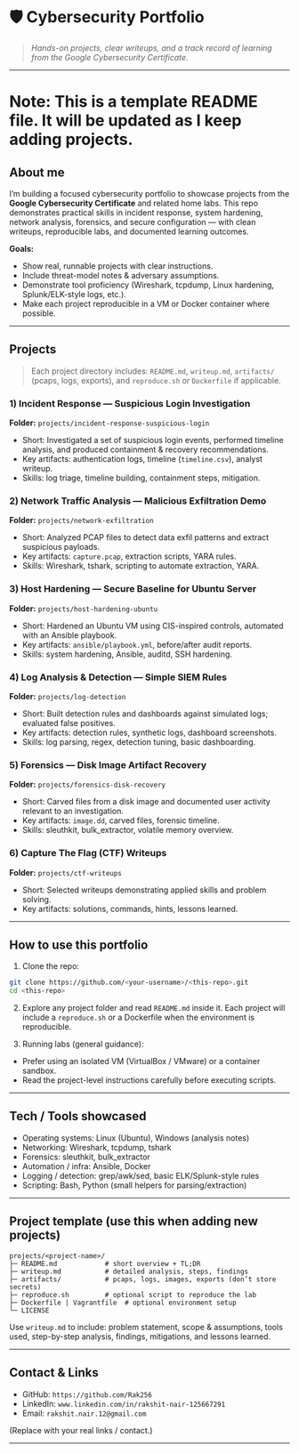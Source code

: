 # 🛡️ Cybersecurity Portfolio

> *Hands-on projects, clear writeups, and a track record of learning from the Google Cybersecurity Certificate.*

---

&#x20;
# Note: This is a template README file. It will be updated as I keep adding projects.
## About me

I’m building a focused cybersecurity portfolio to showcase projects from the **Google Cybersecurity Certificate** and related home labs. This repo demonstrates practical skills in incident response, system hardening, network analysis, forensics, and secure configuration — with clean writeups, reproducible labs, and documented learning outcomes.

**Goals:**

- Show real, runnable projects with clear instructions.
- Include threat-model notes & adversary assumptions.
- Demonstrate tool proficiency (Wireshark, tcpdump, Linux hardening, Splunk/ELK-style logs, etc.).
- Make each project reproducible in a VM or Docker container where possible.

---

## Projects

> Each project directory includes: `README.md`, `writeup.md`, `artifacts/` (pcaps, logs, exports), and `reproduce.sh` or `Dockerfile` if applicable.

### 1) Incident Response — Suspicious Login Investigation

**Folder:** `projects/incident-response-suspicious-login`

- Short: Investigated a set of suspicious login events, performed timeline analysis, and produced containment & recovery recommendations.
- Key artifacts: authentication logs, timeline (`timeline.csv`), analyst writeup.
- Skills: log triage, timeline building, containment steps, mitigation.

### 2) Network Traffic Analysis — Malicious Exfiltration Demo

**Folder:** `projects/network-exfiltration`

- Short: Analyzed PCAP files to detect data exfil patterns and extract suspicious payloads.
- Key artifacts: `capture.pcap`, extraction scripts, YARA rules.
- Skills: Wireshark, tshark, scripting to automate extraction, YARA.

### 3) Host Hardening — Secure Baseline for Ubuntu Server

**Folder:** `projects/host-hardening-ubuntu`

- Short: Hardened an Ubuntu VM using CIS-inspired controls, automated with an Ansible playbook.
- Key artifacts: `ansible/playbook.yml`, before/after audit reports.
- Skills: system hardening, Ansible, auditd, SSH hardening.

### 4) Log Analysis & Detection — Simple SIEM Rules

**Folder:** `projects/log-detection`

- Short: Built detection rules and dashboards against simulated logs; evaluated false positives.
- Key artifacts: detection rules, synthetic logs, dashboard screenshots.
- Skills: log parsing, regex, detection tuning, basic dashboarding.

### 5) Forensics — Disk Image Artifact Recovery

**Folder:** `projects/forensics-disk-recovery`

- Short: Carved files from a disk image and documented user activity relevant to an investigation.
- Key artifacts: `image.dd`, carved files, forensic timeline.
- Skills: sleuthkit, bulk\_extractor, volatile memory overview.

### 6) Capture The Flag (CTF) Writeups

**Folder:** `projects/ctf-writeups`

- Short: Selected writeups demonstrating applied skills and problem solving.
- Key artifacts: solutions, commands, hints, lessons learned.

---

## How to use this portfolio

1. Clone the repo:

```bash
git clone https://github.com/<your-username>/<this-repo>.git
cd <this-repo>
```

2. Explore any project folder and read `README.md` inside it. Each project will include a `reproduce.sh` or a Dockerfile when the environment is reproducible.

3. Running labs (general guidance):

- Prefer using an isolated VM (VirtualBox / VMware) or a container sandbox.
- Read the project-level instructions carefully before executing scripts.

---

## Tech / Tools showcased

- Operating systems: Linux (Ubuntu), Windows (analysis notes)
- Networking: Wireshark, tcpdump, tshark
- Forensics: sleuthkit, bulk\_extractor
- Automation / infra: Ansible, Docker
- Logging / detection: grep/awk/sed, basic ELK/Splunk-style rules
- Scripting: Bash, Python (small helpers for parsing/extraction)

---

## Project template (use this when adding new projects)

```
projects/<project-name>/
├─ README.md            # short overview + TL;DR
├─ writeup.md           # detailed analysis, steps, findings
├─ artifacts/           # pcaps, logs, images, exports (don’t store secrets)
├─ reproduce.sh         # optional script to reproduce the lab
├─ Dockerfile | Vagrantfile  # optional environment setup
└─ LICENSE
```

Use `writeup.md` to include: problem statement, scope & assumptions, tools used, step-by-step analysis, findings, mitigations, and lessons learned.

---
## Contact & Links

- GitHub: `https://github.com/Rak256`
- LinkedIn: `www.linkedin.com/in/rakshit-nair-125667291`
- Email: `rakshit.nair.12@gmail.com`

(Replace with your real links / contact.)

---


